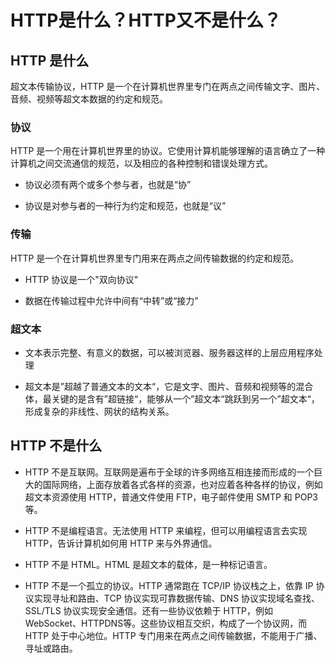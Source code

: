 # HTTP是什么？HTTP又不是什么？

## HTTP 是什么

超文本传输协议，HTTP 是一个在计算机世界里专门在两点之间传输文字、图片、音频、视频等超文本数据的约定和规范。

### 协议

HTTP 是一个用在计算机世界里的协议。它使用计算机能够理解的语言确立了一种计算机之间交流通信的规范，以及相应的各种控制和错误处理方式。

- 协议必须有两个或多个参与者，也就是“协”

- 协议是对参与者的一种行为约定和规范，也就是“议”

### 传输

HTTP 是一个在计算机世界里专门用来在两点之间传输数据的约定和规范。

- HTTP 协议是一个"双向协议"

- 数据在传输过程中允许中间有“中转”或“接力”

### 超文本

- 文本表示完整、有意义的数据，可以被浏览器、服务器这样的上层应用程序处理

- 超文本是”超越了普通文本的文本“，它是文字、图片、音频和视频等的混合体，最关键的是含有”超链接“，能够从一个”超文本“跳跃到另一个”超文本“，形成复杂的非线性、网状的结构关系。

## HTTP 不是什么

- HTTP 不是互联网。互联网是遍布于全球的许多网络互相连接而形成的一个巨大的国际网络，上面存放着各式各样的资源，也对应着各种各样的协议，例如超文本资源使用 HTTP，普通文件使用 FTP，电子邮件使用 SMTP 和 POP3 等。

- HTTP 不是编程语言。无法使用 HTTP 来编程，但可以用编程语言去实现 HTTP，告诉计算机如何用 HTTP 来与外界通信。

- HTTP 不是 HTML。HTML 是超文本的载体，是一种标记语言。

- HTTP 不是一个孤立的协议。HTTP 通常跑在 TCP/IP 协议栈之上，依靠 IP 协议实现寻址和路由、TCP 协议实现可靠数据传输、DNS 协议实现域名查找、SSL/TLS 协议实现安全通信。还有一些协议依赖于 HTTP，例如 WebSocket、HTTPDNS等。这些协议相互交织，构成了一个协议网，而 HTTP 处于中心地位。HTTP 专门用来在两点之间传输数据，不能用于广播、寻址或路由。